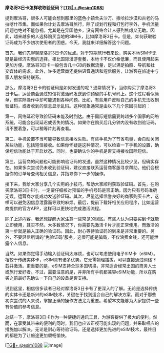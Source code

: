 **摩洛哥3日卡怎样收取验证码？[[TG💪+ @esim1088](https://t.me/s/esim1088)]**

提到摩洛哥，很多人可能会想到那里的蓝色小镇舍夫沙万、撒哈拉沙漠和古老的马拉喀什市集。而如果你计划去摩洛哥旅行，除了规划行程和打包行李外，手机流量问题也绝对不能忽视。尤其是在异国他乡，没有网络会让人感到焦虑又无助。因此，越来越多的人选择购买当地的SIM卡，比如摩洛哥3日卡。但是，如何获取验证码成为不少初次使用者的困惑。今天，我就来详细解答这个问题。

首先，我们先聊聊摩洛哥3日卡的优点。对于短期旅行者来说，购买本地SIM卡无疑是最经济实惠的选择。相比国际漫游套餐，本地卡不仅价格低廉，而且使用起来更加方便。摩洛哥3日卡一般包含几十GB的数据流量，足以满足拍照、导航和社交媒体的需求。此外，许多运营商还提供语音通话和短信服务，让游客在旅途中与家人朋友保持联系。

那么，摩洛哥3日卡的验证码是如何发送的呢？通常情况下，当你购买了摩洛哥3日卡后，运营商会通过短信将激活码发送到你预留的手机号码上。这个过程看似简单，但实际操作中却可能遇到各种问题。比如，有些用户反映自己的手机无法收到验证码，或者收到的信息显示乱码。这种现象通常是由以下几个原因引起的：

第一，网络延迟导致验证码未能及时到达。由于国际短信需要跨越多个国家的网络系统，可能会出现延迟或丢失的情况。如果你在购买后几分钟内没有收到验证码，请不要着急，可以稍等片刻再查看。

第二，手机设置不当可能导致信息接收失败。有些手机为了节省电量，会自动关闭某些功能，包括短信接收。如果你怀疑是这种情况，可以检查一下手机的设置，确保短信功能处于开启状态。同时，也要确认你的手机是否支持接收国际短信。

第三，运营商的问题也可能影响验证码的发送。虽然这种情况比较少见，但确实存在。如果多次尝试仍未收到验证码，建议直接联系运营商客服寻求帮助。他们会根据你的订单号查询相关信息，并指导你下一步的操作。

接下来，我给大家分享几个实用的小技巧，帮助大家顺利获取验证码。首先，在购买摩洛哥3日卡时，一定要仔细核对预留的手机号码是否正确。因为只有号码准确无误，运营商才能成功发送验证码。其次，尽量选择信誉良好的商家购买卡片，这样可以避免因信息泄露而导致的麻烦。最后，提前下载好相关应用程序，比如运营商提供的官方APP，这样可以更快地完成激活流程。

除了上述内容，我还想提醒大家注意一些常见的误区。有些人认为只要买到卡就能立即使用，其实不然。大多数情况下，你需要先激活卡片才能正常使用。而激活的第一步就是输入正确的验证码。因此，耐心等待验证码的到来是非常重要的。另外，不要轻信所谓的“免验证码”服务，这很可能是骗局，不仅浪费金钱，还可能泄露个人信息。

当然，如果你觉得手动输入验证码太麻烦，也可以考虑使用电子SIM卡（eSIM）。相较于传统实体卡，eSIM具有诸多优势。它无需物理插拔，可以直接通过网络下载并激活。更重要的是，eSIM支持全球多国切换，非常适合经常出国的商务人士或旅行爱好者。不过，需要注意的是，并非所有手机都兼容eSIM功能，所以在购买之前最好先确认一下自己的设备是否支持。

说到这里，相信很多读者已经对摩洛哥3日卡有了更深入的了解。无论是选择传统的实体卡还是新兴的eSIM技术，关键在于找到适合自己的解决方案。而对于那些初次尝试的人来说，掌握正确的操作方法尤为重要。希望本文能够为大家提供一些有价值的参考信息。

总结一下，摩洛哥3日卡作为一种便捷的通讯工具，为游客提供了极大的便利。然而，在享受其带来的便利的同时，我们也应该正视可能出现的问题，并采取相应的措施加以解决。无论是耐心等待验证码，还是选择更加先进的eSIM技术，最终目的都是为了让旅途更加顺畅愉快。

[[TG💪+ @esim1088](https://t.me/s/esim1088) ![Image](https://i.postimg.cc/4NQfJmqS/Snipaste-2025-05-13-00-14-12.png)]